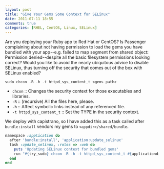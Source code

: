 ```yaml
---
layout: post
title: "Give Your Gems Some Context for SELinux"
date: 2011-07-11 18:55
comments: true
categories: [RHEL, CentOS, Linux, SELinux]
---
```


Are you deploying your Ruby app to Red Hat or CentOS? Is Passenger complaining about not having permission to load the gems you have bundled with your app--e.g. failed to map segment from shared object: Permission denied--despite all the basic filesystem permissions looking correct? Would you like to avoid the nearly ubiquitous advice to disable SELinux, thus turning off the security that comes out of the box with SELinux enabled?

```
sudo chcon -R -h -t httpd_sys_content_t <gems path>
```

* `chcon` :: Changes the security context for those executables and libraries.
* `-R` :: (recursive) All the files here, please.
* `-h` :: Affect symbolic links instead of any referenced file.
* `-t httpd_sys_content_t` :: Set the TYPE in the security context.

We deploy with capistrano, so I have added this as a task called after 
`bundle:install` vendors my gems to `<appdir>/shared/bundle`.

```ruby
namespace :application do
  after 'bundle:install', 'application:update_selinux'
  task :update_selinux, :roles => :web do
    puts 'Updating SELinux context for bundled gems'
    run "#{try_sudo} chcon -R -h -t httpd_sys_content_t #{applicationdir}/shared/bundle/"
  end
end
```
